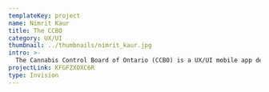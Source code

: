 ```yaml
---
templateKey: project
name: Nimrit Kaur
title: The CCBO
category: UX/UI
thumbnail: ../thumbnails/nimrit_kaur.jpg
intro: >-
  The Cannabis Control Board of Ontario (CCBO) is a UX/UI mobile app design which educates users with the resources to research, explore and learn about everything marijuana. Some features include; able to filter through strains targeting specific moods, activities and medical symptoms, creating a personalized profile, providing learning resources, managing your prescriptions and making purchases.
projectLink: KFGFZXOXC6R
type: Invision
---
```

